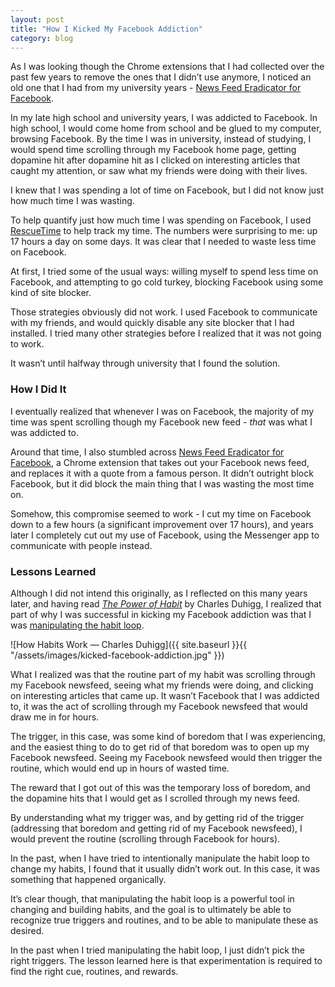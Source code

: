 ```yaml
---
layout: post
title: "How I Kicked My Facebook Addiction"
category: blog
---
```


As I was looking though the Chrome extensions that I had collected over the past few years to remove the ones that I didn’t use anymore, I noticed an old one that I had from my university years - [News Feed Eradicator for Facebook](https://chrome.google.com/webstore/detail/news-feed-eradicator-for/fjcldmjmjhkklehbacihaiopjklihlgg?hl=en).

In my late high school and university years, I was addicted to Facebook. In high school, I would come home from school and be glued to my computer, browsing Facebook. By the time I was in university, instead of studying, I would spend time scrolling through my Facebook home page, getting dopamine hit after dopamine hit as I clicked on interesting articles that caught my attention, or saw what my friends were doing with their lives.

I knew that I was spending a lot of time on Facebook, but I did not know just how much time I was wasting.

To help quantify just how much time I was spending on Facebook, I used [RescueTime](https://www.rescuetime.com/) to help track my time. The numbers were surprising to me: up 17 hours a day on some days. It was clear that I needed to waste less time on Facebook.

At first, I tried some of the usual ways: willing myself to spend less time on Facebook, and attempting to go cold turkey, blocking Facebook using some kind of site blocker.

Those strategies obviously did not work. I used Facebook to communicate with my friends, and would quickly disable any site blocker that I had installed. I tried many other strategies before I realized that it was not going to work.

It wasn’t until halfway through university that I found the solution.

### How I Did It

I eventually realized that whenever I was on Facebook, the majority of my time was spent scrolling though my Facebook new feed - *that* was what I was addicted to.

Around that time, I also stumbled across [News Feed Eradicator for Facebook](https://chrome.google.com/webstore/detail/news-feed-eradicator-for/fjcldmjmjhkklehbacihaiopjklihlgg?hl=en), a Chrome extension that takes out your Facebook news feed, and replaces it with a quote from a famous person. It didn’t outright block Facebook, but it did block the main thing that I was wasting the most time on.

Somehow, this compromise seemed to work - I cut my time on Facebook down to a few hours (a significant improvement over 17 hours), and years later I completely cut out my use of Facebook, using the Messenger app to communicate with people instead.

### Lessons Learned

Although I did not intend this originally, as I reflected on this many years later, and having read *[The Power of Habit](https://charlesduhigg.com/the-power-of-habit/)* by Charles Duhigg, I realized that part of why I was successful in kicking my Facebook addiction was that I was [manipulating the habit loop](https://charlesduhigg.com/how-habits-work/).

![How Habits Work — Charles Duhigg]({{ site.baseurl }}{{ "/assets/images/kicked-facebook-addiction.jpg" }})

What I realized was that the routine part of my habit was scrolling through my Facebook newsfeed, seeing what my friends were doing, and clicking on interesting articles that came up. It wasn’t Facebook that I was addicted to, it was the act of scrolling through my Facebook newsfeed that would draw me in for hours.

The trigger, in this case, was some kind of boredom that I was experiencing, and the easiest thing to do to get rid of that boredom was to open up my Facebook newsfeed. Seeing my Facebook newsfeed would then trigger the routine, which would end up in hours of wasted time.

The reward that I got out of this was the temporary loss of boredom, and the dopamine hits that I would get as I scrolled through my news feed.

By understanding what my trigger was, and by getting rid of the trigger (addressing that boredom and getting rid of my Facebook newsfeed), I would prevent the routine (scrolling through Facebook for hours).

In the past, when I have tried to intentionally manipulate the habit loop to change my habits, I found that it usually didn’t work out. In this case, it was something that happened organically.

It’s clear though, that manipulating the habit loop is a powerful tool in changing and building habits, and the goal is to ultimately be able to recognize true triggers and routines, and to be able to manipulate these as desired.

In the past when I tried manipulating the habit loop, I just didn’t pick the right triggers. The lesson learned here is that experimentation is required to find the right cue, routines, and rewards.
